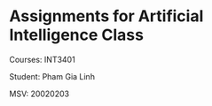 # Assignments for Artificial Intelligence Class

Courses: INT3401

Student: Pham Gia Linh

MSV: 20020203